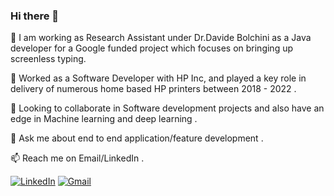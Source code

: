 ### Hi there 👋

🔭 I am working as Research Assistant under Dr.Davide Bolchini as a Java developer for a Google funded project which focuses on bringing up screenless typing. 

🌱 Worked as a Software Developer with HP Inc, and played a key role in delivery  of numerous home based HP printers between 2018 - 2022 .

👯 Looking to collaborate in Software development projects and also have an edge in Machine learning and deep learning .

💬 Ask me about end to end application/feature development .

📫  Reach me on Email/LinkedIn .

[![LinkedIn](https://img.shields.io/badge/LinkedIn-0077B5?style=for-the-badge&logo=linkedin&logoColor=white)](https://www.linkedin.com/in/prakash-maddula-89496b179/)
[![Gmail](https://img.shields.io/badge/Gmail-D14836?style=for-the-badge&logo=gmail&logoColor=white)](mailto:fnmaddul@iu.edu?subject=[Github])

<!--
**MaddulaPrakash/MaddulaPrakash** is a ✨ _special_ ✨ repository because its `README.md` (this file) appears on your GitHub profile.

Here are some ideas to get you started:

- 🔭 I’m currently working on ...
- 🌱 I’m currently learning ...
- 👯 I’m looking to collaborate on ...
- 🤔 I’m looking for help with ...
- 💬 Ask me about ...
- 📫 How to reach me: ...
- 😄 Pronouns: ...
- ⚡ Fun fact: ...
-->
